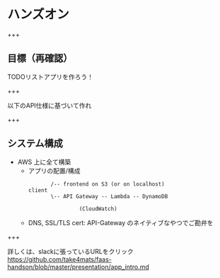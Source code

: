 # ハンズオン

+++

## 目標（再確認）
TODOリストアプリを作ろう！

+++

以下のAPI仕様に基づいて作れ

+++

## システム構成

- AWS 上に全て構築
    - アプリの配置/構成
        ```
               /-- frontend on S3 (or on localhost)
        client
               \-- API Gateway -- Lambda -- DynamoDB

                        (CloudWatch)
        ```
    - DNS, SSL/TLS cert: API-Gateway のネイティブなやつでご勘弁を

+++

詳しくは、slackに張っているURLをクリック
https://github.com/take4mats/faas-handson/blob/master/presentation/app_intro.md
